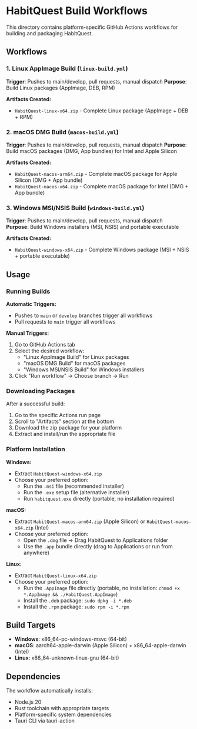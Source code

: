 # HabitQuest Build Workflows

This directory contains platform-specific GitHub Actions workflows for building and packaging HabitQuest.

## Workflows

### 1. Linux AppImage Build (`linux-build.yml`)
**Trigger**: Pushes to main/develop, pull requests, manual dispatch
**Purpose**: Build Linux packages (AppImage, DEB, RPM)

**Artifacts Created:**
- `HabitQuest-linux-x64.zip` - Complete Linux package (AppImage + DEB + RPM)

### 2. macOS DMG Build (`macos-build.yml`)
**Trigger**: Pushes to main/develop, pull requests, manual dispatch
**Purpose**: Build macOS packages (DMG, App bundles) for Intel and Apple Silicon

**Artifacts Created:**
- `HabitQuest-macos-arm64.zip` - Complete macOS package for Apple Silicon (DMG + App bundle)
- `HabitQuest-macos-x64.zip` - Complete macOS package for Intel (DMG + App bundle)

### 3. Windows MSI/NSIS Build (`windows-build.yml`)
**Trigger**: Pushes to main/develop, pull requests, manual dispatch  
**Purpose**: Build Windows installers (MSI, NSIS) and portable executable

**Artifacts Created:**
- `HabitQuest-windows-x64.zip` - Complete Windows package (MSI + NSIS + portable executable)

## Usage

### Running Builds

**Automatic Triggers:**
- Pushes to `main` or `develop` branches trigger all workflows
- Pull requests to `main` trigger all workflows

**Manual Triggers:**
1. Go to GitHub Actions tab
2. Select the desired workflow:
   - "Linux AppImage Build" for Linux packages
   - "macOS DMG Build" for macOS packages  
   - "Windows MSI/NSIS Build" for Windows installers
3. Click "Run workflow" → Choose branch → Run

### Downloading Packages

After a successful build:
1. Go to the specific Actions run page
2. Scroll to "Artifacts" section at the bottom
3. Download the zip package for your platform
4. Extract and install/run the appropriate file

### Platform Installation

**Windows:**
- Extract `HabitQuest-windows-x64.zip` 
- Choose your preferred option:
  - Run the `.msi` file (recommended installer)
  - Run the `.exe` setup file (alternative installer)
  - Run `habitquest.exe` directly (portable, no installation required)

**macOS:**
- Extract `HabitQuest-macos-arm64.zip` (Apple Silicon) or `HabitQuest-macos-x64.zip` (Intel)
- Choose your preferred option:
  - Open the `.dmg` file → Drag HabitQuest to Applications folder
  - Use the `.app` bundle directly (drag to Applications or run from anywhere)

**Linux:**
- Extract `HabitQuest-linux-x64.zip`
- Choose your preferred option:
  - Run the `.AppImage` file directly (portable, no installation: `chmod +x *.AppImage && ./HabitQuest.AppImage`)
  - Install the `.deb` package: `sudo dpkg -i *.deb`
  - Install the `.rpm` package: `sudo rpm -i *.rpm`

## Build Targets

- **Windows**: x86_64-pc-windows-msvc (64-bit)
- **macOS**: aarch64-apple-darwin (Apple Silicon) + x86_64-apple-darwin (Intel) 
- **Linux**: x86_64-unknown-linux-gnu (64-bit)

## Dependencies

The workflow automatically installs:
- Node.js 20
- Rust toolchain with appropriate targets
- Platform-specific system dependencies
- Tauri CLI via tauri-action